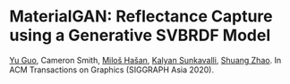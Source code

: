# MaterialGAN: Reflectance Capture using a Generative SVBRDF Model

[Yu Guo](https://tflsguoyu.github.io/), Cameron Smith, [Miloš Hašan](http://miloshasan.net/), [Kalyan Sunkavalli](http://www.kalyans.org/), [Shuang Zhao](https://shuangz.com/). 
In ACM Transactions on Graphics (SIGGRAPH Asia 2020). 
